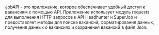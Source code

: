 JobAPI - это приложение, которое обеспечивает удобный доступ к вакансиям с помощью API. Приложение использует модуль requests для выполнения HTTP-запросов к API Headhunter и SuperJob и предоставляет методы для поиска вакансий, форматирования данных, получения данных о вакансиях и сохранения вакансий в файл Json.
